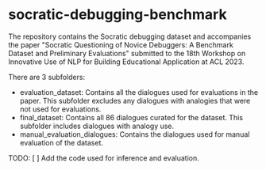 # socratic-debugging-benchmark


The repository contains the Socratic debugging dataset and accompanies the paper "Socratic Questioning of Novice Debuggers: A Benchmark Dataset and Preliminary Evaluations" submitted to the 18th Workshop on Innovative Use of NLP for Building Educational Application at ACL 2023.

There are 3 subfolders:
* evaluation_dataset: Contains all the dialogues used for evaluations in the paper. This subfolder excludes any dialogues with analogies that were not used for evaluations.
* final_dataset: Contains all 86 dialogues curated for the dataset. This subfolder includes dialogues with analogy use.
* manual_evaluation_dialogues: Contains the dialogues used for manual evaluation of the dataset.

TODO:
[ ] Add the code used for inference and evaluation.
